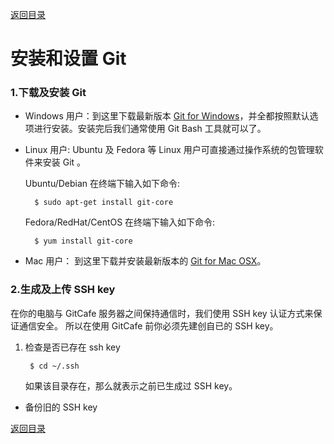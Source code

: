 [返回目录](GitCafe/Help/blob/master/README.md#code)

# 安装和设置 Git

### 1.下载及安装 Git  

* Windows 用户：到这里下载最新版本 [Git for Windows](http://code.google.com/p/msysgit/downloads/list)，并全都按照默认选项进行安装。安装完后我们通常使用 Git Bash 工具就可以了。

* Linux 用户: Ubuntu 及 Fedora 等 Linux 用户可直接通过操作系统的包管理软件来安装 Git 。

	Ubuntu/Debian 在终端下输入如下命令:

		$ sudo apt-get install git-core

	Fedora/RedHat/CentOS 在终端下输入如下命令:

		$ yum install git-core

* Mac 用户： 到这里下载并安装最新版本的 [Git for Mac OSX](http://code.google.com/p/git-osx-installer/downloads/list?can=3)。
		

### 2.生成及上传 SSH key

在你的电脑与 GitCafe 服务器之间保持通信时，我们使用 SSH key 认证方式来保证通信安全。
所以在使用 GitCafe 前你必须先建创自已的 SSH key。

1. 检查是否已存在 ssh key 

		$ cd ~/.ssh
	
	如果该目录存在，那么就表示之前已生成过 SSH key。

* 备份旧的 SSH key

[返回目录](GitCafe/Help/blob/master/README.md#code)

	
